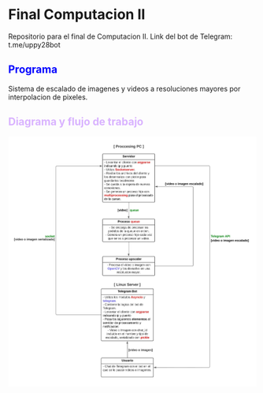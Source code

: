 # Final Computacion II
Repositorio para el final de Computacion II.
Link del bot de Telegram: t.me/uppy28bot

<h2 style="color:blue;">Programa</h2>
Sistema de escalado de imagenes y videos a resoluciones mayores por interpolacion de pixeles.

<h2 style="color:#d9b3ff;">Diagrama y flujo de trabajo</h2>
<img src="assets/Diagram.jpeg" alt="Diagrama">
